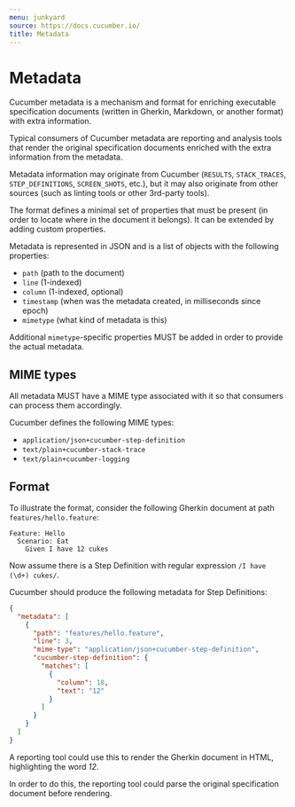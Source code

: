 ```yaml
---
menu: junkyard
source: https://docs.cucumber.io/
title: Metadata
---
```


# Metadata

Cucumber metadata is a mechanism and format for enriching executable
specification documents (written in Gherkin, Markdown, or another format) 
with extra information.

Typical consumers of Cucumber metadata are reporting and analysis tools that
render the original specification documents enriched with the extra information
from the metadata.

Metadata information may originate from Cucumber (`RESULTS`, `STACK_TRACES`,
`STEP_DEFINITIONS`, `SCREEN_SHOTS`, etc.), but it may also originate from other
sources (such as linting tools or other 3rd-party tools).

The format defines a minimal set of properties that must be present (in order to
locate where in the document it belongs). It can be extended by adding custom
properties.

Metadata is represented in JSON and is a list of objects with the following
properties:

* `path` (path to the document)
* `line` (1-indexed)
* `column` (1-indexed, optional)
* `timestamp` (when was the metadata created, in milliseconds since epoch)
* `mimetype` (what kind of metadata is this)

Additional `mimetype`-specific properties MUST be added in order to provide the 
actual metadata.

## MIME types

All metadata MUST have a MIME type associated with it so that consumers can
process them accordingly.

Cucumber defines the following MIME types:

* `application/json+cucumber-step-definition`
* `text/plain+cucumber-stack-trace`
* `text/plain+cucumber-logging`

## Format

To illustrate the format, consider the following Gherkin document at path 
`features/hello.feature`:

```gherkin
Feature: Hello
  Scenario: Eat
    Given I have 12 cukes
```

Now assume there is a Step Definition with regular expression 
`/I have (\d+) cukes/`.

Cucumber should produce the following metadata for Step Definitions:

```json
{
  "metadata": [
    {
      "path": "features/hello.feature",
      "line": 3,
      "mime-type": "application/json+cucumber-step-definition",
      "cucumber-step-definition": {
        "matches": [
          {
            "column": 18,
            "text": "12"
          }
        ]
      }
    }
  ]
}
```

A reporting tool could use this to render the Gherkin document in HTML,
highlighting the word *12*.

In order to do this, the reporting tool could parse the original specification
document before rendering.
